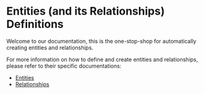 # Entities (and its Relationships) Definitions

Welcome to our documentation, this is the one-stop-shop for automatically creating entities and relationships.

For more information on how to define and create entities and relationships, please refer to their specific documentations:
- [Entities](entities/README.md)
- [Relationships](relationships/README.md)